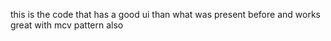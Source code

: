 this is the code that has a good ui than what was present before and works great with mcv pattern also
